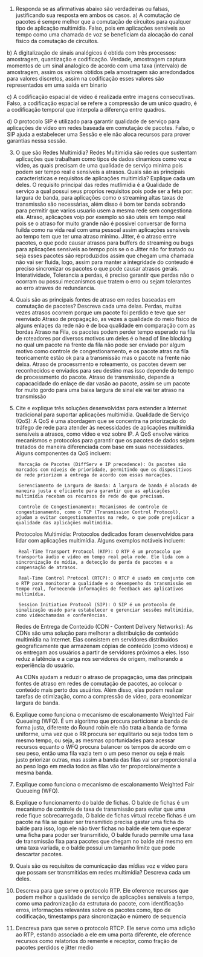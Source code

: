 1. Responda se as afirmativas abaixo são verdadeiras ou falsas, justificando sua resposta em ambos
os casos.
a) A comutação de pacotes é sempre melhor que a comutação de circuitos para qualquer tipo de
aplicação multimídia.
Falso, pois em aplicações sensiveis ao tempo como uma chamada de voz se beneficiam da alocação do canal fisico da comutação de circuitos.

b) A digitalização de sinais analógicos é obtida com três processos: amostragem, quantização e
codificação.
Verdade, amostragem captura momentos de um sinal analogico de acordo com uma taxa (intervalo) de amostragem, assim os valores
obtidos pela amostragem são arredondados para valores discretos, assim na codificação esses valores são representados em uma saida
em binario 

c) A codificação espacial de vídeo é realizada entre imagens consecutivas.
Falso, a codificação espacial se refere a compressão de um unico quadro, é a codificação temporal que interpola a diferença entre quadros.

d) O protocolo SIP é utilizado para garantir qualidade de serviço para aplicações de vídeo em
redes baseada em comutação de pacotes.
Falso, o SIP ajuda a estabelecer uma Sessão e ele não aloca recursos para prover garantias nessa sessão.

3. O que são Redes Multimídia?
   Redes Multimídia são redes que sustentam aplicações que trabalham como tipos de dados dinamicos como voz e video, as quais precisam de uma qualidade
   de serviço minima pois podem ser tempo real e sensiveis a atrasos.
 Quais são as principais características e requisitos de aplicações multimídia? Explique cada
um deles.
O requisito principal das redes mutlimidia é a Qualidade de serviço a qual possui seus proprios requisitos pois pode ser a feta por:
largura de banda, para aplicações como o streaming altas taxas de transmissão são necessárias, além disso é bom ter banda sobrando
para permitir que varios usuario usem a mesma rede sem congestiona ela.
Atraso, aplicações voip por exemplo só são uteis em tempo real pois se o atraso for muito grande não é possivel conversar de forma fuilda
como na vida real com uma pessoal assim aplicações sensiveis ao tempo tem que ter uma atraso minimo.
Jitter, é o atraso entre pacotes, o que pode causar atrasos para buffers de streaming ou bugs para aplicações sensiveis ao tempo pois se o
o Jitter não for tratado ou seja esses pacotes são reproduzidos assim que chegam uma chamada não vai ser fluida, logo, assim para manter a
integridade do conteudo é preciso sincronizar os pacotes o que pode causar atrasos gerais.
Interatividade,
Tolerancia a perdas, é preciso garantir que perdas não o ocorram ou possui mecanismos que tratem o erro ou sejam tolerantes ao erro
atraves de redundancia.
 
6. Quais são as principais fontes de atraso em redes baseadas em comutação de pacotes?
Descreva cada uma delas.
Perdas, muitas vezes atrasos ocorrem porque um pacote foi perdido e teve que ser reenviado
Atraso de propagação, as vezes a qualidade do meio fisico de alguns enlaçes da rede não é de boa qualidade em comparação com as bordas
Atraso na Fila, os pacotes podem perder tempo esperado na fila de roteadores por diversos motivos um deles é o head of line blocking
no qual um pacote na frente da fila não pode ser enviado por algum motivo como controle de congestionamento, e os pacote atras na fila
teoricamente estão ok para a transmissão mas o pacote na frente não deixa.
Atraso de processmento e roteamento, os pacotes devem ser reconhecidos e enviados para seu destino mas isso depende do tempo de processmento do pacote.
Atraso de transmissão, depende a capacacidade do enlaçe de dar vasão ao pacote, assim se um pacote for muito gordo para uma baixa largura
de sinal ele vai ter atraso na transmissão
8. Cite e explique três soluções desenvolvidas para estender a Internet tradicional para suportar
aplicações multimídia.
    Qualidade de Serviço (QoS): A QoS é uma abordagem que se concentra na priorização do tráfego de rede para atender às necessidades de aplicações multimídia sensíveis a atrasos, como vídeo e voz sobre IP. A QoS envolve vários mecanismos e protocolos para garantir que os pacotes de dados sejam tratados de maneira diferenciada com base em suas necessidades. Alguns componentes da QoS incluem:

        Marcação de Pacotes (DiffServ e IP precedence): Os pacotes são marcados com níveis de prioridade, permitindo que os dispositivos de rede priorizem a entrega de acordo com essas marcações.

        Gerenciamento de Largura de Banda: A largura de banda é alocada de maneira justa e eficiente para garantir que as aplicações multimídia recebam os recursos de rede de que precisam.

        Controle de Congestionamento: Mecanismos de controle de congestionamento, como o TCP (Transmission Control Protocol), ajudam a evitar congestionamentos na rede, o que pode prejudicar a qualidade das aplicações multimídia.

    Protocolos Multimídia: Protocolos dedicados foram desenvolvidos para lidar com aplicações multimídia. Alguns exemplos notáveis incluem:

        Real-Time Transport Protocol (RTP): O RTP é um protocolo que transporta áudio e vídeo em tempo real pela rede. Ele lida com a sincronização de mídia, a detecção de perda de pacotes e a compensação de atrasos.

        Real-Time Control Protocol (RTCP): O RTCP é usado em conjunto com o RTP para monitorar a qualidade e o desempenho da transmissão em tempo real, fornecendo informações de feedback aos aplicativos multimídia.

        Session Initiation Protocol (SIP): O SIP é um protocolo de sinalização usado para estabelecer e gerenciar sessões multimídia, como videochamadas e conferências.

    Redes de Entrega de Conteúdo (CDN - Content Delivery Networks): As CDNs são uma solução para melhorar a distribuição de conteúdo multimídia na Internet. Elas consistem em servidores distribuídos geograficamente que armazenam cópias de conteúdo (como vídeos) e os entregam aos usuários a partir de servidores próximos a eles. Isso reduz a latência e a carga nos servidores de origem, melhorando a experiência do usuário.

    As CDNs ajudam a reduzir o atraso de propagação, uma das principais fontes de atraso em redes de comutação de pacotes, ao colocar o conteúdo mais perto dos usuários. Além disso, elas podem realizar tarefas de otimização, como a compressão de vídeo, para economizar largura de banda.




10. Explique como funciona o mecanismo de escalonamento Weighted Fair Queueing (WFQ).
  É um algoritmo que procura particionar a banda de forma justa, diferente do Round robin ele não trata a banda de forma uniforme, uma vez que
  o RR procura ser equilitario ou seja todos tem o mesmo tempo, ou seja, as mesmas oportunidades para acessar recursos equanto o WFQ
  procura balancer os tempos de acordo om o seu peso, então uma fila vazia tem o um peso menor ou seja é mais justo priorizar outras, mas
  assim a banda das filas vai ser proporcional a ao peso logo em media todos as filas vão ter proporcionalmente a mesma banda.
12. Explique como funciona o mecanismo de escalonamento Weighted Fair Queueing (WFQ).
13. Explique o funcionamento do balde de fichas.
    O balde de fichas é um mecanismo de controle de taxa de transmissão para evitar que uma rede fique sobrecarregada,
    O balde de fichas virtual recebe fichas é um pacote na fila se quiser ser transmitido precisa gastar uma ficha do balde para isso,
    logo ele não tiver fichas no balde ele tem que esperar uma ficha para poder ser transmitido,
    O balde furado permite uma taxa de transmissão fixa para pacotes que chegam no balde até mesmo em uma taxa variada, e o balde possui um
    tamanho limite que pode descartar pacotes.
15. Quais são os requisitos de comunicação das mídias voz e vídeo para que possam ser
transmitidas em redes multimídia? Descreva cada um deles.
16. Descreva para que serve o protocolo RTP.
    Ele oference recursos que podem melhor a qualidade de serviço de aplicações sensiveis a tempo, como uma padronização da estrutura do pacote,
    com identificação erros, informações relevantes sobre os pacotes como, tipo de codificação, timestamps para sincronização e número de sequencia
18. Descreva para que serve o protocolo RTCP.
    Ele serve como uma adição ao RTP, estando associado a ele em uma porta diferente, ele oference recursos como relatorios do remente e receptor, como fração de pacotes perdidos e jitter medio
